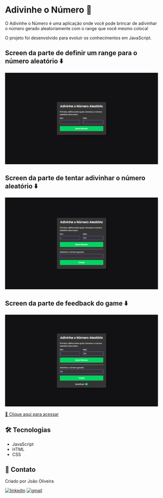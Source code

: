 # Adivinhe o Número 🔢
O Adivinhe o Número é uma aplicação onde você pode brincar de adivinhar o número gerado aleatoriamente com o range que você mesmo coloca!

O projeto foi desenvolvido para evoluir os conhecimentos em JavaScript.

## Screen da parte de definir um range para o número aleatório ⬇️
![preview](./.github/preview.png)

## Screen da parte de tentar adivinhar o número aleatório ⬇️
![preview](./.github/preview2.png)

## Screen da parte de feedback do game ⬇️
![preview](./.github/preview3.png)

[ 🔗 Clique aqui para acessar](https://joaoliveirapb.github.io/adivinhe-numero-aleatorio/)

## 🛠️ Tecnologias
- JavaScript
- HTML
- CSS

## 💙 Contato
Criado por João Oliveira

[![linkedin](https://img.shields.io/badge/linkedin-0A66C2?style=for-the-badge&logo=linkedin&logoColor=white)](https://www.linkedin.com/in/joao-oliveira-preto-batista/)
[![gmail](https://img.shields.io/badge/Gmail-D14836?style=for-the-badge&logo=gmail&logoColor=white)](mailto:joaoliveira.batista1@gmail.com)